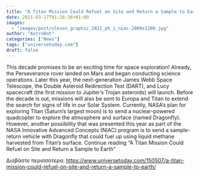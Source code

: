 ```yaml
---
title: "A Titan Mission Could Refuel on Site and Return a Sample to Earth"
date: 2021-03-17T01:26:36+01:00
images:
  - "images/post/oleson_graphic_2021_ph_i_niac-2000x1200.jpg"
author: "AstroBot"
categories: ["News"]
tags: ["universetoday.com"]
draft: false
---
```


This decade promises to be an exciting time for space exploration! Already, the Perseverance rover landed on Mars and began conducting science operations. Later this year, the next-generation James Webb Space Telescope, the Double Asteroid Redirection Test (DART), and Lucy spacecraft (the first mission to Jupiter’s Trojan asteroids) will launch. Before the decade is out, missions will also be sent to Europa and Titan to extend the search for signs of life in our Solar System. Currently, NASA’s plan for exploring Titan (Saturn’s largest moon) is to send a nuclear-powered quadcopter to explore the atmosphere and surface (named Dragonfly). However, another possibility that was presented this year as part of the NASA Innovative Advanced Concepts (NIAC) program is to send a sample-return vehicle with Dragonfly that could fuel up using liquid methane harvested from Titan’s surface.  Continue reading “A Titan Mission Could Refuel on Site and Return a Sample to Earth” 

Διαβάστε περισσότερα: https://www.universetoday.com/150507/a-titan-mission-could-refuel-on-site-and-return-a-sample-to-earth/
